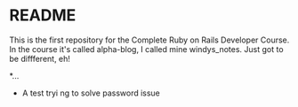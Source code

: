 # README

This is the first repository for the Complete Ruby on Rails Developer Course.  In the course it's called alpha-blog, I called mine windys_notes.  Just got to be diffferent, eh!

*...
* A test tryi ng to solve password issue